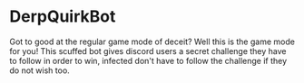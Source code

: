 # DerpQuirkBot
Got to good at the regular game mode of deceit? Well this is the game mode for you! This scuffed bot gives discord users a secret challenge they have to follow in order to win, infected don't have to follow the challenge if they do not wish too.
